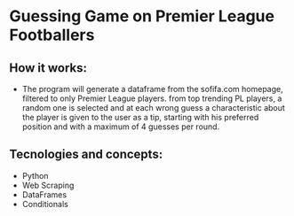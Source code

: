 # Guessing Game on Premier League Footballers

## How it works:
- The program will generate a dataframe from the sofifa.com homepage, filtered to only Premier League players. 
from top trending PL players, a random one is selected and at each wrong guess a characteristic about the player is given to the user as a tip, 
starting with his preferred position and with a maximum of 4 guesses per round.


## Tecnologies and concepts:
- Python
- Web Scraping
- DataFrames
- Conditionals
